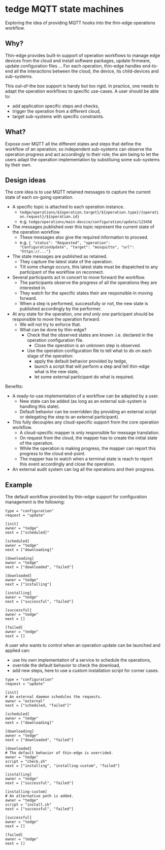# tedge MQTT state machines

Exploring the idea of providing MQTT hooks into the thin-edge operations workflow.

## Why?

Thin-edge provides built-in support of operation workflows to manage edge devices from the cloud
and install software packages, update firmware, update configuration files ...
For each operation, thin-edge handles end-to-end all the interactions
between the cloud, the device, its child-devices and sub-systems.

This out-of-the box support is handy but too rigid.
In practice, one needs to adapt the operation workflows to specific use-cases.
A user should be able to:

- add application specific steps and checks,
- trigger the operation from a different cloud,
- target sub-systems with specific constraints.

## What?

Expose over MQTT all the different states and steps that define the workflow of an operation;
so independent sub-systems can observe the operation progress and act accordingly to their role;
the aim being to let the users adapt the operation implementation by substituing some sub-systems by their own.

## Design ideas

The core idea is to use MQTT retained messages to capture the current state of each on-going operation.

- A specific topic is attached to each operation instance.
   - `tedge/operations/${operation.target}/${operation.type}/{operation.request}/${operation.id}` 
   - e.g. `tedge/operations/main-device/configuration/update/123456`
- The messages published over this topic represent the current state of the operation workflow.
   - These messages also give the required information to proceed.
   - e.g. `{ "status": "Requested", "operation": "ConfigurationUpdate", "target": "mosquitto", "url": "https://..."}` 
- The state messages are published as retained.
   - They capture the latest state of the operation.
   - Till some change occurs, this latest state must be dispatched to any participant of the workflow on reconnect.
- Several participants act in concert to move forward the workflow.
   - The participants observe the progress of all the operations they are interested in.
   - They watch for the specific states their are responsible in moving forward.
   - When a step is performed, successfully or not, the new state is published accordingly by the performer.
- At any state for the operation, *one and only one* participant should be responsible to move the operation forward.
   - We will not try to enforce that.
   - What can be done by thin-edge?
     - Check that the observed states are known .i.e. declared in the operation configuration file.
        - Close the operation is an unknown step is observed.
     - Use the operation configuration file to tell what to do on each stage of the operation:
        - apply the default behavior provided by tedge,
        - launch a script that will perform a step and tell thin-edge what is the new state,
        - let some external participant do what is required.

Benefits:

- A ready-to-use implementation of a workflow can be adapted by a user.
  - New state can be added (as long as an external sub-system is handling this state).
  - Default behavior can be overridden (by providing an external script or delegating the step to an external participant).
- This fully decouples any cloud-specific support from the core operation workflow.
  - A cloud-specific mapper is only responsible for message translation.
  - On request from the cloud, the mapper has to create the initial state of the operation.
  - While the operation is making progress, the mapper can report this progress to the cloud end-point.
  - The mapper has to watch when a terminal state is reach to report this event accordingly and close the operation.
- An external audit system can log all the operations and their progress.

## Example

The default workflow provided by thin-edge support for configuration management is the following:

```
type = "configuration"
request = "update"

[init]
owner = "tedge"
next = ["scheduled]"

[scheduled]
owner = "tedge"
next = ["downloading]"

[downloading]
owner = "tedge"
next = ["downloaded", "failed"]

[downloaded]
owner = "tedge"
next = ["installing"]

[installing]
owner = "tedge"
next = ["successful", "failed"]

[successful]
owner = "tedge"
next = []

[failed]
owner = "tedge"
next = []
```

A user who wants to control when an operation update can be launched and applied can:
- use his own implementation of a service to schedule the operations,
- override the default behavior to check the download,
- add new steps, here to use a custom installation script for corner cases.

```
type = "configuration"
request = "update"

[init]
# An external daemon schedules the requests.
owner = "external"
next = ["scheduled, "failed"]"

[scheduled]
owner = "tedge"
next = ["downloading]"

[downloading]
owner = "tedge"
next = ["downloaded", "failed"]

[downloaded]
# The default behavior of thin-edge is overrided.
owner = "tedge"
script = "check.sh"
next = ["installing", "installing-custom", "failed"]

[installing]
owner = "tedge"
next = ["successful", "failed"]

[installing-custom]
# An alternative path is added.
owner = "tedge"
script = "install.sh"
next = ["successful", "failed"]

[successful]
owner = "tedge"
next = []

[failed]
owner = "tedge"
next = []
```
